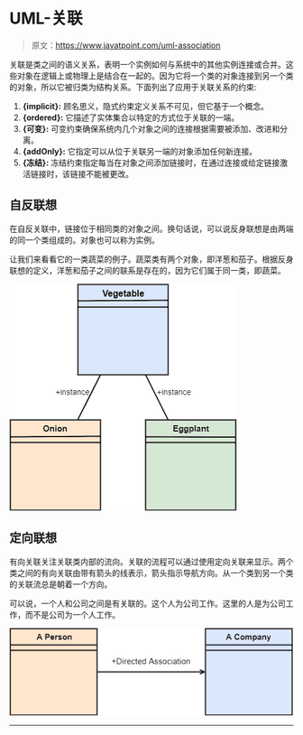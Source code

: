 # UML-关联

> 原文：<https://www.javatpoint.com/uml-association>

关联是类之间的语义关系，表明一个实例如何与系统中的其他实例连接或合并。这些对象在逻辑上或物理上是结合在一起的。因为它将一个类的对象连接到另一个类的对象，所以它被归类为结构关系。下面列出了应用于关联关系的约束:

1.  **{implicit}:** 顾名思义，隐式约束定义关系不可见，但它基于一个概念。
2.  **{ordered}:** 它描述了实体集合以特定的方式位于关联的一端。
3.  **{可变}:** 可变约束确保系统内几个对象之间的连接根据需要被添加、改进和分离。
4.  **{addOnly}:** 它指定可以从位于关联另一端的对象添加任何新连接。
5.  **{冻结}:** 冻结约束指定每当在对象之间添加链接时，在通过连接或给定链接激活链接时，该链接不能被更改。

## 自反联想

在自反关联中，链接位于相同类的对象之间。换句话说，可以说反身联想是由两端的同一个类组成的。对象也可以称为实例。

让我们来看看它的一类蔬菜的例子。蔬菜类有两个对象，即洋葱和茄子。根据反身联想的定义，洋葱和茄子之间的联系是存在的，因为它们属于同一类，即蔬菜。

![UML Association](img/2c2af5717498e0e405df19f8d090766b.png)

## 定向联想

有向关联关注关联类内部的流向。关联的流程可以通过使用定向关联来显示。两个类之间的有向关联由带有箭头的线表示，箭头指示导航方向。从一个类到另一个类的关联流总是朝着一个方向。

可以说，一个人和公司之间是有关联的。这个人为公司工作。这里的人是为公司工作，而不是公司为一个人工作。

![UML Association](img/9c389d98dd86788b4f2d1a7ee91f2527.png)

* * *